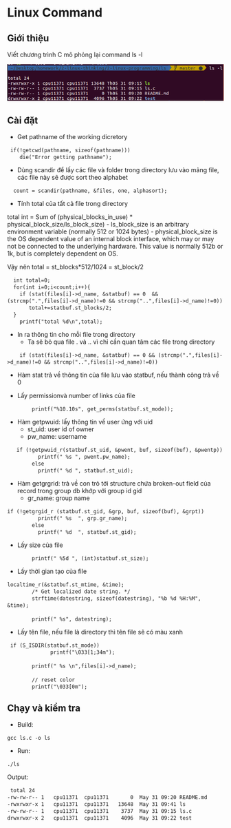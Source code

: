# Linux Command
## Giới thiệu
Viết chương trình C mô phỏng lại command ls -l

![](../../capture-screen/cap23.png)

## Cài đặt
- Get pathname of the working dicretory
   
```
 if(!getcwd(pathname, sizeof(pathname)))
    die("Error getting pathname");
```

- Dùng scandir để lấy các file và folder trong directory lưu vào mảng file, các file này sẽ được sort theo alphabet

```
  count = scandir(pathname, &files, one, alphasort);
```

- Tính total của tất cả file trong directory
   
total int = Sum of (physical_blocks_in_use) * physical_block_size/ls_block_size) 
    -  ls_block_size is an arbitrary environment variable (normally 512 or 1024 bytes) 
    - physical_block_size is the OS dependent value of an internal block interface, which may or may not be connected to the underlying hardware. This value is normally 512b or 1k, but is completely dependent on OS. 

Vậy nên total = st_blocks*512/1024 = st_block/2

```
  int total=0;
  for(int i=0;i<count;i++){
    if (stat(files[i]->d_name, &statbuf) == 0  && (strcmp(".",files[i]->d_name)!=0 && strcmp("..",files[i]->d_name)!=0))
       total+=statbuf.st_blocks/2;
  }
    printf("total %d\n",total);
```

- In ra thông tin cho mỗi file trong directory
    -  Ta sẽ bỏ qua file . và .. vì chỉ cần quan tâm các file trong directory
  
```
    if (stat(files[i]->d_name, &statbuf) == 0 && (strcmp(".",files[i]->d_name)!=0 && strcmp("..",files[i]->d_name)!=0))
```

- Hàm stat trả về thông tin của file lưu vào statbuf, nếu thành công trả về 0
  
- Lấy permissionvà number of links của file

```
        printf("%10.10s", get_perms(statbuf.st_mode));
```

- Hàm getpwuid: lấy thông tin về user ứng với uid
  - st_uid: user id of owner
  - pw_name: username

```
   if (!getpwuid_r(statbuf.st_uid, &pwent, buf, sizeof(buf), &pwentp))
          printf(" %s ", pwent.pw_name);
        else
          printf(" %d ", statbuf.st_uid);
```

- Hàm getgrgrid: trả về con trỏ tới structure chứa broken-out field của record trong group db khớp với group id gid
  - gr_name: group name

```
if (!getgrgid_r (statbuf.st_gid, &grp, buf, sizeof(buf), &grpt))
          printf(" %s  ", grp.gr_name);
        else
          printf(" %d  ", statbuf.st_gid);
```

- Lấy size của file

```
        printf(" %5d ", (int)statbuf.st_size);
```
- Lấy thời gian tạo của file
  
```
localtime_r(&statbuf.st_mtime, &time);
        /* Get localized date string. */
        strftime(datestring, sizeof(datestring), "%b %d %H:%M", &time);

        printf(" %s", datestring);
```

- Lấy tên file, nếu file là directory thì tên file sẽ có màu xanh

```
 if (S_ISDIR(statbuf.st_mode)) 
              printf("\033[1;34m");

        printf(" %s \n",files[i]->d_name);

        // reset color
        printf("\033[0m");
```

## Chạy và kiểm tra
- Build:

```
gcc ls.c -o ls
```
- Run:

```
./ls
```
 Output:

```
 total 24
-rw-rw-r-- 1   cpu11371  cpu11371       0  May 31 09:20 README.md 
-rwxrwxr-x 1   cpu11371  cpu11371   13648  May 31 09:41 ls 
-rw-rw-r-- 1   cpu11371  cpu11371    3737  May 31 09:15 ls.c 
drwxrwxr-x 2   cpu11371  cpu11371    4096  May 31 09:22 test 
```